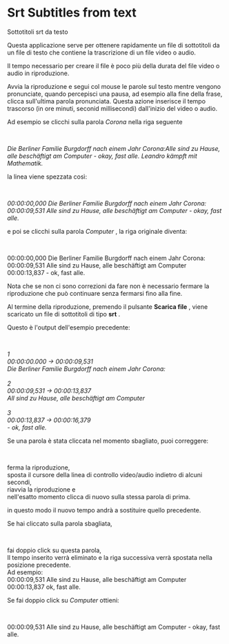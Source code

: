 Srt Subtitles from text
=======================
Sottotitoli srt da testo

Questa applicazione serve per ottenere rapidamente un file di sottotitoli da un file di testo che contiene la trascrizione di un file video o audio.

Il tempo necessario per creare il file è poco più della durata del file video o audio in riproduzione.

Avvia la riproduzione e segui col mouse le parole sul testo mentre vengono pronunciate, quando percepisci una pausa, ad esempio alla fine della frase, clicca sull'ultima parola pronunciata. Questa azione inserisce il tempo trascorso (in ore minuti, seconid millisecondi) dall'inizio del video o audio. 

Ad esempio se clicchi sulla parola _Corona_ nella riga seguente

 

_Die Berliner Familie Burgdorff nach einem Jahr Corona:Alle sind zu Hause, alle beschäftigt am Computer - okay, fast alle. Leandro kämpft mit Mathematik._

la linea viene spezzata così:

 

_00:00:00,000 Die Berliner Familie Burgdorff nach einem Jahr Corona:  
00:00:09,531 Alle sind zu Hause, alle beschäftigt am Computer - okay, fast alle._

  
e poi se clicchi sulla parola _Computer_ , la riga originale diventa:

 

00:00:00,000 Die Berliner Familie Burgdorff nach einem Jahr Corona:  
00:00:09,531 Alle sind zu Hause, alle beschäftigt am Computer  
00:00:13,837 - ok, fast alle.

  

Nota che se non ci sono correzioni da fare non è necessario fermare la riproduzione che può continuare senza fermarsi fino alla fine.  
  
Al termine della riproduzione, premendo il pulsante **Scarica file** , viene scaricato un file di sottotitoli di tipo **srt** .  
  
Questo è l'output dell'esempio precedente:

 

_1  
00:00:00.000 -> 00:00:09,531  
Die Berliner Familie Burgdorff nach einem Jahr Corona:  
         
2  
00:00:09,531 -> 00:00:13,837  
All sind zu Hause, alle beschäftigt am Computer  
         
3  
00:00:13,837 -> 00:00:16,379  
\- ok, fast alle._ 

Se una parola è stata cliccata nel momento sbagliato, puoi correggere:

 

ferma la riproduzione,  
sposta il cursore della linea di controllo video/audio indietro di alcuni secondi,  
riavvia la riproduzione e  
nell'esatto momento clicca di nuovo sulla stessa parola di prima.

in questo modo il nuovo tempo andrà a sostituire quello precedente.

  
Se hai cliccato sulla parola sbagliata,

 

fai doppio click su questa parola,  
Il tempo inserito verrà eliminato e la riga successiva verrà spostata nella posizione precedente.  
Ad esempio:  
00:00:09,531 Alle sind zu Hause, alle beschäftigt am Computer  
00:00:13,837 ok, fast alle.

  
Se fai doppio click su _Computer_ ottieni:

 

00:00:09,531 Alle sind zu Hause, alle beschäftigt am Computer - okay, fast alle.